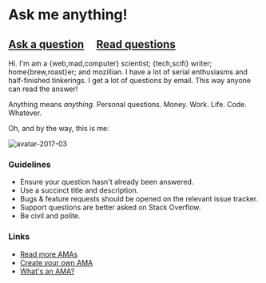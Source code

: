 # Ask me anything!

## [Ask a question](../../issues/new) &nbsp;&nbsp;&nbsp; [Read questions](../../issues?utf8=%E2%9C%93&q=is%3Aissue%20is%3Aclosed%20sort%3Aupdated-desc%20-label%3Ahidden)

Hi. I'm am a {web,mad,computer} scientist; {tech,scifi} writer; home{brew,roast}er; and mozillian. I have a lot of serial enthusiasms and half-finished tinkerings. I get a lot of questions by email. This way anyone can read the answer!

Anything means *anything*. Personal questions. Money. Work. Life. Code. Whatever.

Oh, and by the way, this is me:

![avatar-2017-03](https://cloud.githubusercontent.com/assets/21687/25585579/4fecd7a2-2e69-11e7-8635-913903e28efa.jpg)

### Guidelines

- Ensure your question hasn't already been answered.
- Use a succinct title and description.
- Bugs & feature requests should be opened on the relevant issue tracker.
- Support questions are better asked on Stack Overflow.
- Be civil and polite.

### Links

- [Read more AMAs](https://github.com/sindresorhus/amas)
- [Create your own AMA](https://github.com/sindresorhus/amas/blob/master/create-ama.md)
- [What's an AMA?](https://en.wikipedia.org/wiki/Reddit#IAmA_and_AMA)
